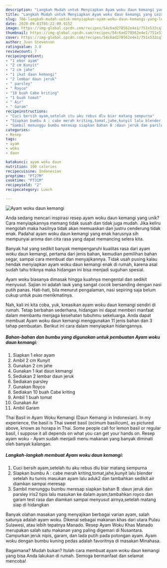 ```yaml
---
description: "Langkah Mudah untuk Menyiapkan Ayam woku daun kemangi yang Lezat Sekali"
title: "Langkah Mudah untuk Menyiapkan Ayam woku daun kemangi yang Lezat Sekali"
slug: 766-langkah-mudah-untuk-menyiapkan-ayam-woku-daun-kemangi-yang-lezat-sekali
date: 2020-09-01T05:22:00.915Z
image: https://img-global.cpcdn.com/recipes/54c6ad278562e4e1/751x532cq70/ayam-woku-daun-kemangi-foto-resep-utama.jpg
thumbnail: https://img-global.cpcdn.com/recipes/54c6ad278562e4e1/751x532cq70/ayam-woku-daun-kemangi-foto-resep-utama.jpg
cover: https://img-global.cpcdn.com/recipes/54c6ad278562e4e1/751x532cq70/ayam-woku-daun-kemangi-foto-resep-utama.jpg
author: Juan Stevenson
ratingvalue: 3.8
reviewcount: 7
recipeingredient:
- "1 ekor ayam"
- "2 cm Kunyit"
- "2 cm jahe"
- "1 ikat daun kemangi"
- "2 lembar daun jeruk"
- " parsley"
- " Royco"
- "10 buah Cabe kriting"
- "1 buah tomat"
- " Air"
- " Garam"
recipeinstructions:
- "Cuci bersih ayam,setelah itu aku rebus dlu biar matang sempurna"
- "Siapkan bumbu A : cabe merah kriting,tomat,jahe,kunyit lalu blender setelah itu tumis masukan ayam lalu aduk2 dan tambahkan sedikit air diamkan sampai meresap"
- "Sambil menunggu bumbu meresap siapkan bahan B :daun jeruk dan parsley iris2 tipis lalu masukan ke dalam ayam,tambahkan royco dan garam test rasa dan diamkan sampai menyusut airnya,setelah matang siap di hidangkan"
categories:
- Resep
tags:
- ayam
- woku
- daun

katakunci: ayam woku daun 
nutrition: 100 calories
recipecuisine: Indonesian
preptime: "PT27M"
cooktime: "PT31M"
recipeyield: "2"
recipecategory: Lunch

---
```



![Ayam woku daun kemangi](https://img-global.cpcdn.com/recipes/54c6ad278562e4e1/751x532cq70/ayam-woku-daun-kemangi-foto-resep-utama.jpg)

Anda sedang mencari inspirasi resep ayam woku daun kemangi yang unik? Cara menyiapkannya memang tidak susah dan tidak juga mudah. Jika keliru mengolah maka hasilnya tidak akan memuaskan dan justru cenderung tidak enak. Padahal ayam woku daun kemangi yang enak harusnya sih mempunyai aroma dan cita rasa yang dapat memancing selera kita.

Banyak hal yang sedikit banyak mempengaruhi kualitas rasa dari ayam woku daun kemangi, pertama dari jenis bahan, kemudian pemilihan bahan segar, sampai cara membuat dan menyajikannya. Tidak usah pusing kalau hendak menyiapkan ayam woku daun kemangi enak di rumah, karena asal sudah tahu triknya maka hidangan ini bisa menjadi suguhan spesial.

Ayam woku biasanya dimasak hingga kuahnya mengental dan sedikit menyusut. Sajian ini adalah lauk yang sangat cocok bersanding dengan nasi putih panas. Hati-hati, bila menurut pengalaman, nasi sepiring saja belum cukup untuk puas menikmatinya.


Nah, kali ini kita coba, yuk, kreasikan ayam woku daun kemangi sendiri di rumah. Tetap berbahan sederhana, hidangan ini dapat memberi manfaat dalam membantu menjaga kesehatan tubuhmu sekeluarga. Anda dapat membuat Ayam woku daun kemangi menggunakan 11 jenis bahan dan 3 tahap pembuatan. Berikut ini cara dalam menyiapkan hidangannya.

<!--inarticleads1-->

##### Bahan-bahan dan bumbu yang digunakan untuk pembuatan Ayam woku daun kemangi:

1. Siapkan 1 ekor ayam
1. Ambil 2 cm Kunyit
1. Gunakan 2 cm jahe
1. Gunakan 1 ikat daun kemangi
1. Sediakan 2 lembar daun jeruk
1. Sediakan  parsley
1. Gunakan  Royco
1. Sediakan 10 buah Cabe kriting
1. Ambil 1 buah tomat
1. Gunakan  Air
1. Ambil  Garam


Thai Basil in Ayam Woku Kemangi (Daun Kemangi in Indonesian). In my experience, the basil is Thai sweet basil (ocimum basilicum), as pictured above, known as horapa in Thai. Some people call for lemon basil or regular basil, I suppose it all depends on what you can get your hands on. Resep ayam woku - Ayam sudah menjadi menu makanan yang banyak diminati oleh banyak kalangan. 

<!--inarticleads2-->

##### Langkah-langkah membuat Ayam woku daun kemangi:

1. Cuci bersih ayam,setelah itu aku rebus dlu biar matang sempurna
1. Siapkan bumbu A : cabe merah kriting,tomat,jahe,kunyit lalu blender setelah itu tumis masukan ayam lalu aduk2 dan tambahkan sedikit air diamkan sampai meresap
1. Sambil menunggu bumbu meresap siapkan bahan B :daun jeruk dan parsley iris2 tipis lalu masukan ke dalam ayam,tambahkan royco dan garam test rasa dan diamkan sampai menyusut airnya,setelah matang siap di hidangkan


Banyak olahan masakan yang menyajikan berbagai varian ayam, salah satunya adalah ayam woku. Dikenal sebagai makanan khas dari utara Pulau Sulawesi, atau lebih tepatnya Manado. Resep Ayam Woku Khas Manado merupakan salah satu makanan yang paling digemari di Nusantara. Campurkan jeruk nipis, garam, dan lada putih pada potongan ayam. Ayam woku dengan bumbu kuning pedas adalah favoritnya di masakan Minahasa. 

Bagaimana? Mudah bukan? Itulah cara membuat ayam woku daun kemangi yang bisa Anda lakukan di rumah. Semoga bermanfaat dan selamat mencoba!
